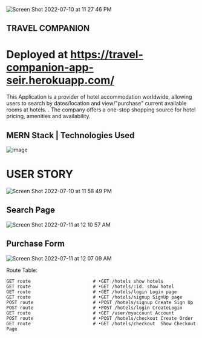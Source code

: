 ![Screen Shot 2022-07-10 at 11 27 46 PM](https://user-images.githubusercontent.com/105219025/178183184-60d46e12-224d-4a98-be2b-4d852781cbef.png)

## TRAVEL COMPANION
# Deployed at https://travel-companion-app-seir.herokuapp.com/

This Application is a provider of hotel accommodation worldwide, allowing users to search by dates/location and view/"purchase" current available rooms at hotels. . The company offers a one-stop shopping source for hotel pricing, amenities and availability.

## MERN Stack | Technologies Used
![image](https://user-images.githubusercontent.com/105219025/177025448-327b43e9-5800-4aea-8d25-223730f89267.png)

# USER STORY
![Screen Shot 2022-07-10 at 11 58 49 PM](https://user-images.githubusercontent.com/105219025/178186064-4fb6e6c4-f5a8-41e1-b4f6-05c93652c244.png)


## Search Page
![Screen Shot 2022-07-11 at 12 10 57 AM](https://user-images.githubusercontent.com/105219025/178187057-8569a579-ef31-4a03-be92-81181c8a979b.png)



## Purchase Form
![Screen Shot 2022-07-11 at 12 07 09 AM](https://user-images.githubusercontent.com/105219025/178186901-abe15722-bbe4-4501-821e-9e8470086d85.png)




Route Table:

    GET route                       # •GET /hotels show hotels
    GET route                       # •GET /hotels/:id. show hotel
    GET route                       # •GET /hotels/login Login page
    GET route                       # •GET /hotels/signup SignUp page
    POST route                      # •POST /hotels/signup Create Sign Up
    POST route                      # •POST /hotels/login CreateLogin
    GET route                       # •GET /user/myaccount Account
    POST route                      # •POST /hotels/checkout Create Order
    GET route                       # •GET /hotels/checkout  Show Checkout Page